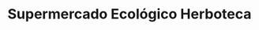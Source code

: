 ---
title: "Supermercado Ecológico Herboteca"
url: /sevilla/supermercado-ecologico-herboteca/
shop: supermercado
---